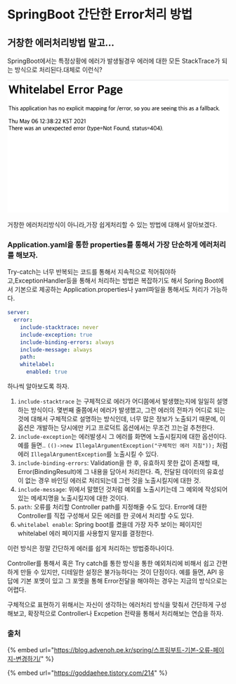 # SpringBoot 간단한 Error처리 방법

## 거창한 에러처리방법 말고...

SpringBoot에서는 특정상황에 에러가 발생될경우 에러에 대한 모든 StackTrace가 되는 방식으로 처리된다.대체로 이런식?

![&#xC2A4;&#xD504;&#xB9C1;&#xBD80;&#xD2B8;&#xB294; &#xD0A4;&#xBA74; &#xC774; &#xD654;&#xBA74;&#xC744; &#xAC00;&#xC7A5; &#xB9CE;&#xC774; &#xBCFC; &#xC218; &#xC788;&#xB2E4;.](../.gitbook/assets/2021-05-06-12.38.35.png)

거창한 에러처리방식이 아니라,가장 쉽게처리할 수 있는 방법에 대해서 알아보겠다.



### Application.yaml을 통한 properties를 통해서 가장 단순하게 에러처리를 해보자.

Try-catch는 너무 반복되는 코드를 통해서 지속적으로 적어줘야하고,ExceptionHandler등을 통해서 처리하는 방법은 복잡하기도 해서 Spring Boot에서 기본으로 제공하는 Application.properties나 yaml파일을 통해서도 처리가 가능하다.

```yaml
server:
  error:
    include-stacktrace: never
    include-exception: true
    include-binding-errors: always
    include-message: always
    path:
    whitelabel:
      enabled: true
```

하나씩 알아보도록 하자.

1. `include-stacktrace` 는 구체적으로 에러가 어디쯤에서 발생했는지에 일일히 설명하는 방식이다. 몇번째 줄쯤에서 에러가 발생했고, 그런 에러의 전파가 어디로 되는 것에 대해서 구체적으로 설명하는 방식인데, 너무 많은 정보가 노출되기 때문에, 이 옵션은 개발하는 당시에만 키고 프로덕트 옵션에서는 무조건 끄는걸 추천한다.
2. `include-exception`는 에러발생시 그 에러를 화면에 노출시킬지에 대한 옵션이다. 예를 들면.. `(()->new IllegalArgumentException("구체적인 에러 지침"));` 처럼 에러 `IllegalArgumentException`를 노출시킬 수 있다.
3. `include-binding-errors`: Validation을 한 후, 유효하지 못한 값이 존재할 때, Error\(BindingResult\)에 그 내용을 담아서 처리한다. 즉, 전달된 데이터의 유효성이 없는 경우 바인딩 에러로 처리되는데 그런 것을 노출시킬지에 대한 것.
4. `include-message`: 위에서 말했던 것처럼 예외를 노출시키는데 그 예외에 작성되어있는 메세지명을 노출시킬지에 대한 것이다.
5. `path`: 오류를 처리할 Controller path를 지정해줄 수도 있다. Error에 대한 Controller를 직접 구성해서 모든 에러를 한 곳에서 처리할 수도 있다.
6. `whitelabel enable`: Spring boot를 켰을데 가장 자주 보이는 페이지인 whitelabel 에러 페이지를 사용할지 말지를 결정한다.

이런 방식은 정말 간단하게 에러를 쉽게 처리하는 방법중하나이다.

Controller를 통해서 혹은 Try catch를 통한 방식을 통한 예외처리에 비해서 쉽고 간편하게 만들 수 있지만, 디테일한 설정은 불가능하다는 것이 단점이다. 예를 들면, API 응답에 기본 포멧이 있고 그 포멧을 통해 Error전달을 해야하는 경우는 지금의 방식으로는 어렵다.

구체적으로 표현하기 위해서는 자신이 생각하는 에러처리 방식을 맞춰서 간단하게 구성해보고, 확장적으로 Controller나 Excpetion 전략을 통해서 처리해보는 연습을 하자.



### 출처

{% embed url="https://blog.advenoh.pe.kr/spring/스프링부트-기본-오류-페이지-변경하기/" %}

{% embed url="https://goddaehee.tistory.com/214" %}







